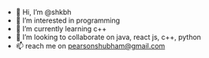 - 👋 Hi, I’m @shkbh
- 👀 I’m interested in programming
- 🌱 I’m currently learning c++
- 💞️ I’m looking to collaborate on java, react js, c++, python
- 📫 reach me on pearsonshubham@gmail.com

<!---
shkbh/shkbh is a ✨ special ✨ repository because its `README.md` (this file) appears on your GitHub profile.
You can click the Preview link to take a look at your changes.
--->
